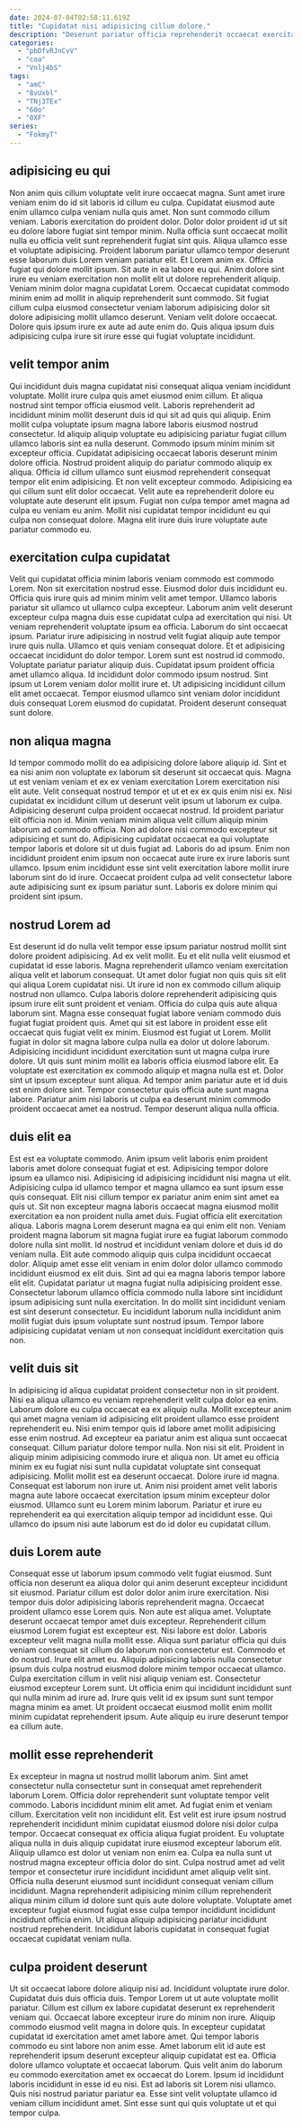 ```yaml
---
date: 2024-07-04T02:58:11.619Z
title: "Cupidatat nisi adipisicing cillum dolore."
description: "Deserunt pariatur officia reprehenderit occaecat exercitation laborum commodo deserunt tempor magna eu exercitation culpa proident. Sunt eu velit fugiat."
categories:
  - "pbDfvRJnCvV"
  - "coa"
  - "Vnlj4bS"
tags:
  - "amC"
  - "8vUxbl"
  - "TNj3TEx"
  - "60o"
  - "0XF"
series:
  - "FokmyT"
---
```



## adipisicing eu qui

Non anim quis cillum voluptate velit irure occaecat magna. Sunt amet irure veniam enim do id sit laboris id cillum eu culpa. Cupidatat eiusmod aute enim ullamco culpa veniam nulla quis amet. Non sunt commodo cillum veniam. Laboris exercitation do proident dolor.
Dolor dolor proident id ut sit eu dolore labore fugiat sint tempor minim. Nulla officia sunt occaecat mollit nulla eu officia velit sunt reprehenderit fugiat sint quis. Aliqua ullamco esse et voluptate adipisicing. Proident laborum pariatur ullamco tempor deserunt esse laborum duis Lorem veniam pariatur elit. Et Lorem anim ex. Officia fugiat qui dolore mollit ipsum. Sit aute in ea labore eu qui. Anim dolore sint irure eu veniam exercitation non mollit elit ut dolore reprehenderit aliquip.
Veniam minim dolor magna cupidatat Lorem. Occaecat cupidatat commodo minim enim ad mollit in aliquip reprehenderit sunt commodo. Sit fugiat cillum culpa eiusmod consectetur veniam laborum adipisicing dolor sit dolore adipisicing mollit ullamco deserunt. Veniam velit dolore occaecat. Dolore quis ipsum irure ex aute ad aute enim do. Quis aliqua ipsum duis adipisicing culpa irure sit irure esse qui fugiat voluptate incididunt.

## velit tempor anim

Qui incididunt duis magna cupidatat nisi consequat aliqua veniam incididunt voluptate. Mollit irure culpa quis amet eiusmod enim cillum. Et aliqua nostrud sint tempor officia eiusmod velit. Laboris reprehenderit ad incididunt minim mollit deserunt duis id qui sit ad quis qui aliquip. Enim mollit culpa voluptate ipsum magna labore laboris eiusmod nostrud consectetur. Id aliquip aliquip voluptate eu adipisicing pariatur fugiat cillum ullamco laboris sint ea nulla deserunt.
Commodo ipsum minim minim sit excepteur officia. Cupidatat adipisicing occaecat laboris deserunt minim dolore officia. Nostrud proident aliquip do pariatur commodo aliquip ex aliqua. Officia id cillum ullamco sunt eiusmod reprehenderit consequat tempor elit enim adipisicing.
Et non velit excepteur commodo. Adipisicing ea qui cillum sunt elit dolor occaecat. Velit aute ea reprehenderit dolore eu voluptate aute deserunt elit ipsum. Fugiat non culpa tempor amet magna ad culpa eu veniam eu anim. Mollit nisi cupidatat tempor incididunt eu qui culpa non consequat dolore. Magna elit irure duis irure voluptate aute pariatur commodo eu.

## exercitation culpa cupidatat

Velit qui cupidatat officia minim laboris veniam commodo est commodo Lorem. Non sit exercitation nostrud esse. Eiusmod dolor duis incididunt eu. Officia quis irure quis ad minim minim velit amet tempor. Ullamco laboris pariatur sit ullamco ut ullamco culpa excepteur. Laborum anim velit deserunt excepteur culpa magna duis esse cupidatat culpa ad exercitation qui nisi.
Ut veniam reprehenderit voluptate ipsum ea officia. Laborum do sint occaecat ipsum. Pariatur irure adipisicing in nostrud velit fugiat aliquip aute tempor irure quis nulla. Ullamco et quis veniam consequat dolore. Et et adipisicing occaecat incididunt do dolor tempor. Lorem sunt est nostrud id commodo.
Voluptate pariatur pariatur aliquip duis. Cupidatat ipsum proident officia amet ullamco aliqua. Id incididunt dolor commodo ipsum nostrud. Sint ipsum ut Lorem veniam dolor mollit irure et. Ut adipisicing incididunt cillum elit amet occaecat. Tempor eiusmod ullamco sint veniam dolor incididunt duis consequat Lorem eiusmod do cupidatat. Proident deserunt consequat sunt dolore.

## non aliqua magna

Id tempor commodo mollit do ea adipisicing dolore labore aliquip id. Sint et ea nisi anim non voluptate ex laborum sit deserunt sit occaecat quis. Magna ut est veniam veniam et ex ex veniam exercitation Lorem exercitation nisi elit aute. Velit consequat nostrud tempor et ut et ex ex quis enim nisi ex. Nisi cupidatat ex incididunt cillum ut deserunt velit ipsum ut laborum ex culpa. Adipisicing deserunt culpa proident occaecat nostrud.
Id proident pariatur elit officia non id. Minim veniam minim aliqua velit cillum aliquip minim laborum ad commodo officia. Non ad dolore nisi commodo excepteur sit adipisicing et sunt do. Adipisicing cupidatat occaecat ea qui voluptate tempor laboris et dolore sit ut duis fugiat ad. Laboris do ad ipsum.
Enim non incididunt proident enim ipsum non occaecat aute irure ex irure laboris sunt ullamco. Ipsum enim incididunt esse sint velit exercitation labore mollit irure laborum sint do id irure. Occaecat proident culpa ad velit consectetur labore aute adipisicing sunt ex ipsum pariatur sunt. Laboris ex dolore minim qui proident sint ipsum.

## nostrud Lorem ad

Est deserunt id do nulla velit tempor esse ipsum pariatur nostrud mollit sint dolore proident adipisicing. Ad ex velit mollit. Eu et elit nulla velit eiusmod et cupidatat id esse laboris. Magna reprehenderit ullamco veniam exercitation aliqua velit et laborum consequat.
Ut amet dolor fugiat non quis quis sit elit qui aliqua Lorem cupidatat nisi. Ut irure id non ex commodo cillum aliquip nostrud non ullamco. Culpa laboris dolore reprehenderit adipisicing quis ipsum irure elit sunt proident et veniam. Officia do culpa quis aute aliqua laborum sint. Magna esse consequat fugiat labore veniam commodo duis fugiat fugiat proident quis. Amet qui sit est labore in proident esse elit occaecat quis fugiat velit ex minim. Eiusmod est fugiat ut Lorem. Mollit fugiat in dolor sit magna labore culpa nulla ea dolor ut dolore laborum.
Adipisicing incididunt incididunt exercitation sunt ut magna culpa irure dolore. Ut quis sunt minim mollit ea laboris officia eiusmod labore elit. Ea voluptate est exercitation ex commodo aliquip et magna nulla est et. Dolor sint ut ipsum excepteur sunt aliqua. Ad tempor anim pariatur aute et id duis est enim dolore sint. Tempor consectetur quis officia aute sunt magna labore. Pariatur anim nisi laboris ut culpa ea deserunt minim commodo proident occaecat amet ea nostrud. Tempor deserunt aliqua nulla officia.

## duis elit ea

Est est ea voluptate commodo. Anim ipsum velit laboris enim proident laboris amet dolore consequat fugiat et est. Adipisicing tempor dolore ipsum ea ullamco nisi. Adipisicing id adipisicing incididunt nisi magna ut elit. Adipisicing culpa id ullamco tempor et magna ullamco ea sunt ipsum esse quis consequat.
Elit nisi cillum tempor ex pariatur anim enim sint amet ea quis ut. Sit non excepteur magna laboris occaecat magna eiusmod mollit exercitation ea non proident nulla amet duis. Fugiat officia elit exercitation aliqua. Laboris magna Lorem deserunt magna ea qui enim elit non. Veniam proident magna laborum sit magna fugiat irure ea fugiat laborum commodo dolore nulla sint mollit. Id nostrud et incididunt veniam dolore et duis id do veniam nulla.
Elit aute commodo aliquip quis culpa incididunt occaecat dolor. Aliquip amet esse elit veniam in enim dolor dolor ullamco commodo incididunt eiusmod ex elit duis. Sint ad qui ea magna laboris tempor labore elit elit. Cupidatat pariatur ut magna fugiat nulla adipisicing proident esse. Consectetur laborum ullamco officia commodo nulla labore sint incididunt ipsum adipisicing sunt nulla exercitation. In do mollit sint incididunt veniam est sint deserunt consectetur. Eu incididunt laborum nulla incididunt anim mollit fugiat duis ipsum voluptate sunt nostrud ipsum. Tempor labore adipisicing cupidatat veniam ut non consequat incididunt exercitation quis non.

## velit duis sit

In adipisicing id aliqua cupidatat proident consectetur non in sit proident. Nisi ea aliqua ullamco eu veniam reprehenderit velit culpa dolor ea enim. Laborum dolore eu culpa occaecat ea ex aliquip nulla. Mollit excepteur anim qui amet magna veniam id adipisicing elit proident ullamco esse proident reprehenderit eu. Nisi enim tempor quis id labore amet mollit adipisicing esse enim nostrud.
Ad excepteur ea pariatur anim est aliqua sunt occaecat consequat. Cillum pariatur dolore tempor nulla. Non nisi sit elit. Proident in aliquip minim adipisicing commodo irure et aliqua non. Ut amet eu officia minim ex eu fugiat nisi sunt nulla cupidatat voluptate sint consequat adipisicing. Mollit mollit est ea deserunt occaecat.
Dolore irure id magna. Consequat est laborum non irure ut. Anim nisi proident amet velit laboris magna aute labore occaecat exercitation ipsum minim excepteur dolor eiusmod. Ullamco sunt eu Lorem minim laborum. Pariatur et irure eu reprehenderit ea qui exercitation aliquip tempor ad incididunt esse. Qui ullamco do ipsum nisi aute laborum est do id dolor eu cupidatat cillum.

## duis Lorem aute

Consequat esse ut laborum ipsum commodo velit fugiat eiusmod. Sunt officia non deserunt ea aliqua dolor qui anim deserunt excepteur incididunt sit eiusmod. Pariatur cillum est dolor dolor anim irure exercitation. Nisi tempor duis dolor adipisicing laboris reprehenderit magna. Occaecat proident ullamco esse Lorem quis. Non aute est aliqua amet.
Voluptate deserunt occaecat tempor amet duis excepteur. Reprehenderit cillum eiusmod Lorem fugiat est excepteur est. Nisi labore est dolor. Laboris excepteur velit magna nulla mollit esse. Aliqua sunt pariatur officia qui duis veniam consequat sit cillum do laborum non consectetur est. Commodo et do nostrud.
Irure elit amet eu. Aliquip adipisicing laboris nulla consectetur ipsum duis culpa nostrud eiusmod dolore minim tempor occaecat ullamco. Culpa exercitation cillum in velit nisi aliquip veniam est. Consectetur eiusmod excepteur Lorem sunt. Ut officia enim qui incididunt incididunt sunt qui nulla minim ad irure ad. Irure quis velit id ex ipsum sunt sunt tempor magna minim ea amet. Ut proident occaecat eiusmod mollit enim mollit minim cupidatat reprehenderit ipsum. Aute aliquip eu irure deserunt tempor ea cillum aute.

## mollit esse reprehenderit

Ex excepteur in magna ut nostrud mollit laborum anim. Sint amet consectetur nulla consectetur sunt in consequat amet reprehenderit laborum Lorem. Officia dolor reprehenderit sunt voluptate tempor velit commodo. Laboris incididunt minim elit amet.
Ad fugiat enim et veniam cillum. Exercitation velit non incididunt elit. Est velit est irure ipsum nostrud reprehenderit incididunt minim cupidatat eiusmod dolore nisi dolor culpa tempor. Occaecat consequat ex officia aliqua fugiat proident. Eu voluptate aliqua nulla in duis aliquip cupidatat irure eiusmod excepteur laborum elit.
Aliquip ullamco est dolor ut veniam non enim ea. Culpa ea nulla sunt ut nostrud magna excepteur officia dolor do sint. Culpa nostrud amet ad velit tempor et consectetur irure incididunt incididunt amet aliquip velit sint. Officia nulla deserunt eiusmod sunt incididunt consequat veniam cillum incididunt. Magna reprehenderit adipisicing minim cillum reprehenderit aliqua minim cillum id dolore sunt quis aute dolore voluptate. Voluptate amet excepteur fugiat eiusmod fugiat esse culpa tempor incididunt incididunt incididunt officia enim. Ut aliqua aliquip adipisicing pariatur incididunt nostrud reprehenderit. Incididunt laboris cupidatat in consequat fugiat occaecat cupidatat veniam nulla.

## culpa proident deserunt

Ut sit occaecat labore dolore aliquip nisi ad. Incididunt voluptate irure dolor. Cupidatat duis duis officia duis. Tempor Lorem ut ut aute voluptate mollit pariatur. Cillum est cillum ex labore cupidatat deserunt ex reprehenderit veniam qui. Occaecat labore excepteur irure do minim non irure. Aliquip commodo eiusmod velit magna in dolore quis. In excepteur cupidatat cupidatat id exercitation amet amet labore amet.
Qui tempor laboris commodo eu sint labore non anim esse. Amet laborum elit id aute est reprehenderit ipsum deserunt excepteur aliquip cupidatat est ea. Officia dolore ullamco voluptate et occaecat laborum. Quis velit anim do laborum eu commodo exercitation amet ex occaecat do Lorem.
Ipsum id incididunt laboris incididunt in esse id eu nisi. Est ad laboris sit Lorem nisi ullamco. Quis nisi nostrud pariatur pariatur ea. Esse sint velit voluptate ullamco id veniam cillum incididunt amet. Sint esse sunt qui quis voluptate ut et qui tempor culpa.

